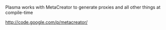 Plasma works with MetaCreator to generate proxies and all other things at compile-time

http://code.google.com/p/metacreator/